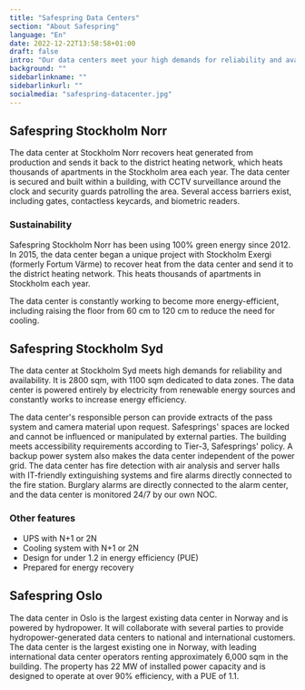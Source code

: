 ```yaml
---
title: "Safespring Data Centers"
section: "About Safespring"
language: "En"
date: 2022-12-22T13:58:58+01:00
draft: false
intro: "Our data centers meet your high demands for reliability and availability. In addition, you get a climate-smart solution because our data centers are powered 100% by electricity from renewable energy sources."
background: ""
sidebarlinkname: ""
sidebarlinkurl: ""
socialmedia: "safespring-datacenter.jpg"
---
```


## Safespring Stockholm Norr

The data center at Stockholm Norr recovers heat generated from production and sends it back to the district heating network, which heats thousands of apartments in the Stockholm area each year. The data center is secured and built within a building, with CCTV surveillance around the clock and security guards patrolling the area. Several access barriers exist, including gates, contactless keycards, and biometric readers.

### Sustainability

Safespring Stockholm Norr has been using 100% green energy since 2012. In 2015, the data center began a unique project with Stockholm Exergi (formerly Fortum Värme) to recover heat from the data center and send it to the district heating network. This heats thousands of apartments in Stockholm each year.

The data center is constantly working to become more energy-efficient, including raising the floor from 60 cm to 120 cm to reduce the need for cooling.

## Safespring Stockholm Syd

The data center at Stockholm Syd meets high demands for reliability and availability. It is 2800 sqm, with 1100 sqm dedicated to data zones. The data center is powered entirely by electricity from renewable energy sources and constantly works to increase energy efficiency.

The data center's responsible person can provide extracts of the pass system and camera material upon request. Safesprings' spaces are locked and cannot be influenced or manipulated by external parties. The building meets accessibility requirements according to Tier-3, Safesprings' policy. A backup power system also makes the data center independent of the power grid. The data center has fire detection with air analysis and server halls with IT-friendly extinguishing systems and fire alarms directly connected to the fire station. Burglary alarms are directly connected to the alarm center, and the data center is monitored 24/7 by our own NOC.

### Other features

- UPS with N+1 or 2N
- Cooling system with N+1 or 2N
- Design for under 1.2 in energy efficiency (PUE)
- Prepared for energy recovery

## Safespring Oslo

The data center in Oslo is the largest existing data center in Norway and is powered by hydropower. It will collaborate with several parties to provide hydropower-generated data centers to national and international customers. The data center is the largest existing one in Norway, with leading international data center operators renting approximately 6,000 sqm in the building. The property has 22 MW of installed power capacity and is designed to operate at over 90% efficiency, with a PUE of 1.1.

